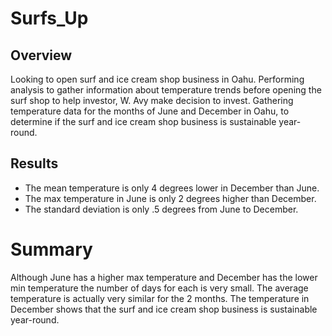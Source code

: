 # Surfs_Up
## Overview
Looking to open surf and ice cream shop business in Oahu. Performing analysis to gather information about temperature trends before opening the surf shop to help investor, W. Avy make decision to invest. Gathering temperature data for the months of June and December in Oahu, to determine if the surf and ice cream shop business is sustainable year-round.

## Results
- The mean temperature is only 4 degrees lower in December than June.
- The max temperature in June is only 2 degrees higher than December.
- The standard deviation is only .5 degrees from June to December.

# Summary
Although June has a higher max temperature and December has the lower min temperature the number of days for each is very small.  The average temperature is actually very similar for the 2 months. The temperature in December shows that the surf and ice cream shop business is sustainable year-round.
